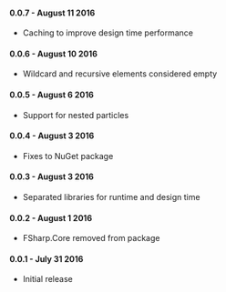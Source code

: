 #### 0.0.7 - August 11 2016
* Caching to improve design time performance

#### 0.0.6 - August 10 2016
* Wildcard and recursive elements considered empty

#### 0.0.5 - August 6 2016
* Support for nested particles

#### 0.0.4 - August 3 2016
* Fixes to NuGet package

#### 0.0.3 - August 3 2016
* Separated libraries for runtime and design time

#### 0.0.2 - August 1 2016
* FSharp.Core removed from package

#### 0.0.1 - July 31 2016
* Initial release
